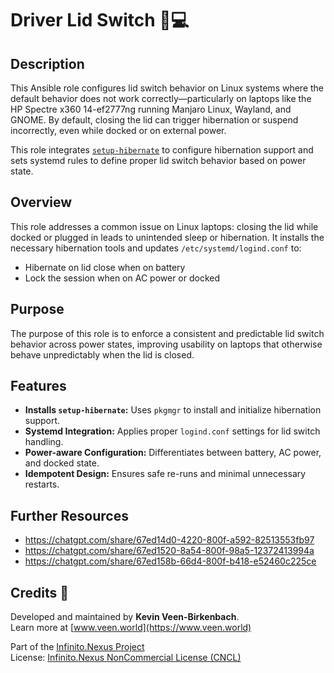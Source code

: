 # Driver Lid Switch 🛑💻

## Description

This Ansible role configures lid switch behavior on Linux systems where the default behavior does not work correctly—particularly on laptops like the HP Spectre x360 14-ef2777ng running Manjaro Linux, Wayland, and GNOME. By default, closing the lid can trigger hibernation or suspend incorrectly, even while docked or on external power.

This role integrates [`setup-hibernate`](https://github.com/kevinveenbirkenbach/setup-hibernate) to configure hibernation support and sets systemd rules to define proper lid switch behavior based on power state.

## Overview

This role addresses a common issue on Linux laptops: closing the lid while docked or plugged in leads to unintended sleep or hibernation. It installs the necessary hibernation tools and updates `/etc/systemd/logind.conf` to:

- Hibernate on lid close when on battery
- Lock the session when on AC power or docked

## Purpose

The purpose of this role is to enforce a consistent and predictable lid switch behavior across power states, improving usability on laptops that otherwise behave unpredictably when the lid is closed.

## Features

- **Installs `setup-hibernate`:** Uses `pkgmgr` to install and initialize hibernation support.
- **Systemd Integration:** Applies proper `logind.conf` settings for lid switch handling.
- **Power-aware Configuration:** Differentiates between battery, AC power, and docked state.
- **Idempotent Design:** Ensures safe re-runs and minimal unnecessary restarts.

## Further Resources
- https://chatgpt.com/share/67ed14d0-4220-800f-a592-82513553fb97
- https://chatgpt.com/share/67ed1520-8a54-800f-98a5-12372413994a
- https://chatgpt.com/share/67ed158b-66d4-800f-b418-e52460c225ce

## Credits 📝

Developed and maintained by **Kevin Veen-Birkenbach**.  
Learn more at [www.veen.world](https://www.veen.world)

Part of the [Infinito.Nexus Project](https://github.com/kevinveenbirkenbach/infinito-nexus)  
License: [Infinito.Nexus NonCommercial License (CNCL)](https://s.veen.world/cncl)